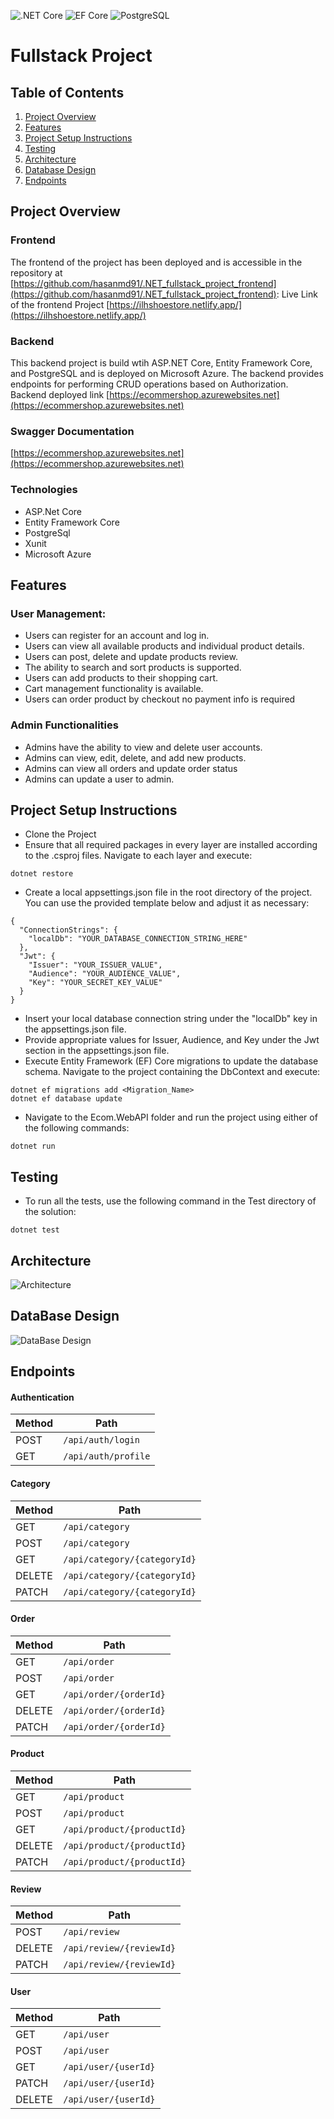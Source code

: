 ![.NET Core](https://img.shields.io/badge/.NET%20Core-v.7-purple)
![EF Core](https://img.shields.io/badge/EF%20Core-v.7-cyan)
![PostgreSQL](https://img.shields.io/badge/PostgreSQL-v.14-drakblue)

# Fullstack Project

## Table of Contents

1. [Project Overview](#project-overview)
2. [Features](#features)
3. [Project Setup Instructions](#project-setup-instructions)
4. [Testing](#testing)
5. [Architecture](#architecture)
6. [Database Design](#database-design)
7. [Endpoints](#endpoints)

## Project Overview

### Frontend

The frontend of the project has been deployed and is accessible in the repository at [https://github.com/hasanmd91/.NET_fullstack_project_frontend](https://github.com/hasanmd91/.NET_fullstack_project_frontend): Live Link of the frontend Project [https://ilhshoestore.netlify.app/](https://ilhshoestore.netlify.app/)

### Backend

This backend project is build wtih ASP.NET Core, Entity Framework Core, and PostgreSQL and is deployed on Microsoft Azure. The backend provides endpoints for performing CRUD operations based on Authorization. Backend deployed link [https://ecommershop.azurewebsites.net](https://ecommershop.azurewebsites.net)

### Swagger Documentation

[https://ecommershop.azurewebsites.net](https://ecommershop.azurewebsites.net)

### Technologies

- ASP.Net Core
- Entity Framework Core
- PostgreSql
- Xunit
- Microsoft Azure

## Features

### User Management:

- Users can register for an account and log in.
- Users can view all available products and individual product details.
- Users can post, delete and update products review.
- The ability to search and sort products is supported.
- Users can add products to their shopping cart.
- Cart management functionality is available.
- Users can order product by checkout no payment info is required

### Admin Functionalities

- Admins have the ability to view and delete user accounts.
- Admins can view, edit, delete, and add new products.
- Admins can view all orders and update order status
- Admins can update a user to admin.

## Project Setup Instructions

- Clone the Project
- Ensure that all required packages in every layer are installed according to the .csproj files. Navigate to each layer and execute:

```
dotnet restore
```

- Create a local appsettings.json file in the root directory of the project. You can use the provided template below and adjust it as necessary:

```
{
  "ConnectionStrings": {
    "localDb": "YOUR_DATABASE_CONNECTION_STRING_HERE"
  },
  "Jwt": {
    "Issuer": "YOUR_ISSUER_VALUE",
    "Audience": "YOUR_AUDIENCE_VALUE",
    "Key": "YOUR_SECRET_KEY_VALUE"
  }
}

```

- Insert your local database connection string under the "localDb" key in the appsettings.json file.
- Provide appropriate values for Issuer, Audience, and Key under the Jwt section in the appsettings.json file.
- Execute Entity Framework (EF) Core migrations to update the database schema. Navigate to the project containing the DbContext and execute:

```
dotnet ef migrations add <Migration_Name>
dotnet ef database update

```

- Navigate to the Ecom.WebAPI folder and run the project using either of the following commands:

```
dotnet run

```

## Testing

- To run all the tests, use the following command in the Test directory of the solution:

```
dotnet test

```

## Architecture

![Architecture](Design/architecture.png)

## DataBase Design

![DataBase Design](Design/erd.png)

## Endpoints

#### Authentication

| Method | Path                |
| ------ | ------------------- |
| POST   | `/api/auth/login`   |
| GET    | `/api/auth/profile` |

#### Category

| Method | Path                         |
| ------ | ---------------------------- |
| GET    | `/api/category`              |
| POST   | `/api/category`              |
| GET    | `/api/category/{categoryId}` |
| DELETE | `/api/category/{categoryId}` |
| PATCH  | `/api/category/{categoryId}` |

#### Order

| Method | Path                   |
| ------ | ---------------------- |
| GET    | `/api/order`           |
| POST   | `/api/order`           |
| GET    | `/api/order/{orderId}` |
| DELETE | `/api/order/{orderId}` |
| PATCH  | `/api/order/{orderId}` |

#### Product

| Method | Path                       |
| ------ | -------------------------- |
| GET    | `/api/product`             |
| POST   | `/api/product`             |
| GET    | `/api/product/{productId}` |
| DELETE | `/api/product/{productId}` |
| PATCH  | `/api/product/{productId}` |

#### Review

| Method | Path                     |
| ------ | ------------------------ |
| POST   | `/api/review`            |
| DELETE | `/api/review/{reviewId}` |
| PATCH  | `/api/review/{reviewId}` |

#### User

| Method | Path                 |
| ------ | -------------------- |
| GET    | `/api/user`          |
| POST   | `/api/user`          |
| GET    | `/api/user/{userId}` |
| PATCH  | `/api/user/{userId}` |
| DELETE | `/api/user/{userId}` |
